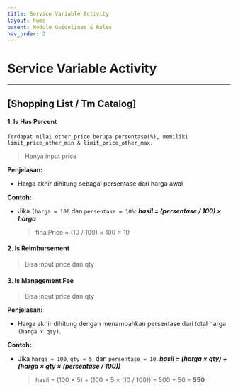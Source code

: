 ```yaml
---
title: Service Variable Activity
layout: home
parent: Module Guidelines & Rules
nav_order: 2
---
```


# Service Variable Activity

---

## [Shopping List / Tm Catalog]

#### 1. Is Has Percent

    Terdapat nilai other_price berupa persentase(%), memiliki limit_price_other_min & limit_price_other_max.

> Hanya input price

**Penjelasan:**

- Harga akhir dihitung sebagai persentase dari harga awal

**Contoh:**

- Jika `[harga = 100` dan `persentase = 10%`:
  **_hasil = (persentase / 100) × harga_**

  > finalPrice = (10 / 100) × 100 = 10

#### 2. Is Reimbursement

> Bisa input price dan qty

#### 3. Is Management Fee

> Bisa input price dan qty

**Penjelasan:**

- Harga akhir dihitung dengan menambahkan persentase dari total harga `(harga × qty)`.

**Contoh:**

- Jika `harga = 100`, `qty = 5`, dan `persentase = 10`:
  **_hasil = (harga × qty) + (harga × qty × (persentase / 100))_**

  > hasil = (100 × 5) + (100 × 5 × (10 / 100)) = 500 + 50 = **550**
